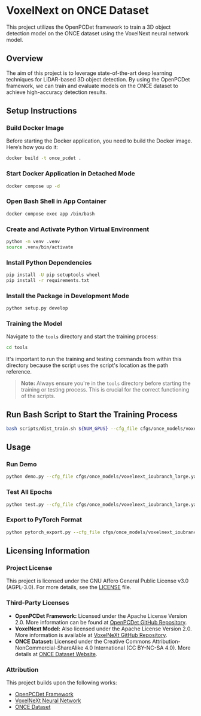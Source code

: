 
# VoxelNext on ONCE Dataset

This project utilizes the OpenPCDet framework to train a 3D object detection model on the ONCE dataset using the VoxelNext neural network model.

## Overview

The aim of this project is to leverage state-of-the-art deep learning techniques for LiDAR-based 3D object detection. By using the OpenPCDet framework, we can train and evaluate models on the ONCE dataset to achieve high-accuracy detection results.

## Setup Instructions

### Build Docker Image

Before starting the Docker application, you need to build the Docker image. Here’s how you do it:

```bash
docker build -t once_pcdet .
```

### Start Docker Application in Detached Mode

```bash
docker compose up -d
```

### Open Bash Shell in App Container

```bash
docker compose exec app /bin/bash
```

### Create and Activate Python Virtual Environment

```bash
python -m venv .venv
source .venv/bin/activate
```

### Install Python Dependencies

```bash
pip install -U pip setuptools wheel
pip install -r requirements.txt
```

### Install the Package in Development Mode

```bash
python setup.py develop
```

### Training the Model

Navigate to the `tools` directory and start the training process:

```bash
cd tools
```

It's important to run the training and testing commands from within this directory because the script uses the script's location as the path reference.

> **Note:** Always ensure you're in the `tools` directory before starting the training or testing process. This is crucial for the correct functioning of the scripts.

## Run Bash Script to Start the Training Process

```bash
bash scripts/dist_train.sh ${NUM_GPUS} --cfg_file cfgs/once_models/voxelnext_ioubranch_large.yaml
```

## Usage

### Run Demo

```bash
python demo.py --cfg_file cfgs/once_models/voxelnext_ioubranch_large.yaml --ckpt ../output/once_models/voxelnext_ioubranch_large/default/ckpt/latest_model.pth --data_path ${DATA_PATH_BIN_FILE}
```

### Test All Epochs

```bash
python test.py --cfg_file cfgs/once_models/voxelnext_ioubranch_large.yaml --batch_size ${BATCH_SIZE} --eval_all
```

### Export to PyTorch Format

```bash
python pytorch_export.py --cfg_file cfgs/once_models/voxelnext_ioubranch_large.yaml --ckpt ../output/once_models/voxelnext_ioubranch_large/default/ckpt/latest_model.pth --data_path ${DATA_PATH_BIN_FILE} --output_dir ${OUTPUT_DIR}
```

## Licensing Information

### Project License

This project is licensed under the GNU Affero General Public License v3.0 (AGPL-3.0). For more details, see the [LICENSE](LICENSE) file.

### Third-Party Licenses

- **OpenPCDet Framework:** Licensed under the Apache License Version 2.0. More information can be found at [OpenPCDet GitHub Repository](https://github.com/open-mmlab/OpenPCDet).
- **VoxelNext Model:** Also licensed under the Apache License Version 2.0. More information is available at [VoxelNeXt GitHub Repository](https://github.com/dvlab-research/VoxelNeXt).
- **ONCE Dataset:** Licensed under the Creative Commons Attribution-NonCommercial-ShareAlike 4.0 International (CC BY-NC-SA 4.0). More details at [ONCE Dataset Website](https://once-for-auto-driving.github.io/).

### Attribution

This project builds upon the following works:
- [OpenPCDet Framework](https://github.com/open-mmlab/OpenPCDet)
- [VoxelNeXt Neural Network](https://github.com/dvlab-research/VoxelNeXt)
- [ONCE Dataset](https://once-for-auto-driving.github.io/)
